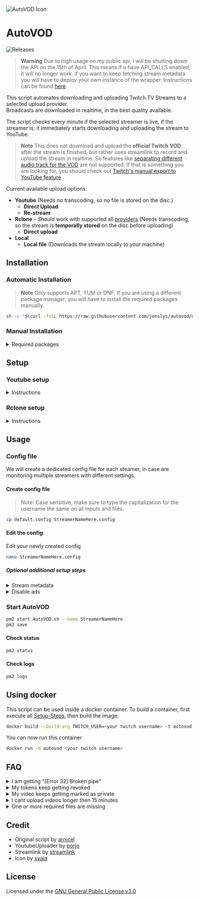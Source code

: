 ![AutoVOD Icon](https://cdn.lystad.io/autovod_icon.png)

# AutoVOD

![Releases](https://img.shields.io/github/v/release/jenslys/AutoVOD.svg)

> **Warning**
> Due to high usage on my public api, i will be shutting down the API on the 15th of April. This means if u have API_CALLS enabled, it will no longer work. if you want to keep fetching stream metadata you will have to deploy your own instance of the wrapper. Instructions can be found [here](#optional-additional-setup-steps).

This script automates downloading and uploading Twitch.TV Streams to a selected upload provider. <br>
Broadcasts are downloaded in realtime, in the best quality available.

The script checks every minute if the selected streamer is live, if the streamer is; it immediately starts downloading and uploading the stream to YouTube.

> **Note**
> This does not download and upload the **official Twitch VOD** after the stream is finished, but rather uses streamlink to record and upload the stream in realtime. So features like [separating different audio track for the VOD](https://help.twitch.tv/s/article/soundtrack-audio-configuration?language=en_US) are not supported. If that is something you are looking for, you should check out [Twitch's manual export to YouTube feature](https://help.twitch.tv/s/article/video-on-demand?language=en_US#:~:text=your%20Video%20Producer.-,Export,-Your%20Twitch%20account). 

Current available upload options:

- **Youtube** (Needs no transcoding, so no file is stored on the disc.)
  - **Direct Upload**
  - **Re-stream**
- **Rclone** - *Should* work with supported all [providers](https://rclone.org/#providers) (Needs transcoding, so the stream is **temporally stored** on the disc before uploading)
  - **Direct upload**
- **Local**
  - **Local file** (Downloads the stream locally to your machine)

## Installation

### Automatic Installation

> **Note**
> Only supports APT, YUM or DNF. If you are using a different package manager, you will have to install the required packages manually.

```bash
sh -c "$(curl -fsSL https://raw.githubusercontent.com/jenslys/autovod/master/install.sh)"
```

### Manual Installation

<details>
<summary>Required packages</summary>

#### PM2

```bash
apt-get install npm
npm install pm2 -g
pm2 startup
```

#### Streamlink

```bash
apt-get install python3-pip tar
pip3 install --upgrade streamlink
```

#### JQ

```bash
apt-get install jq
```

#### YoutubeUploader

If you want to upload to YouTube

<details>
<summary>Instructions</summary>
<br>

```bash
wget https://github.com/porjo/youtubeuploader/releases/download/23.01/youtubeuploader_23.01_Linux_x86_64.tar.gz
tar -xvf youtubeuploader_23.01_Linux_x86_64.tar.gz && rm youtubeuploader_23.01_Linux_x86_64.tar.gz
mv youtubeuploader /usr/local/bin/youtubeuploader
```

</details>

#### Rclone

If you want to upload to an any of the Rclone [providers](https://rclone.org/#providers)

<details>
<summary>Instructions</summary>
<br>

```bash
apt-get install rclone
```

</details>

#### FFMPEG

If you want to enable the re-encoding or re-streaming feature

<details>
<summary>Instructions</summary>
<br>

```bash
apt-get install ffmpeg
```

</details>

#### AutoVOD

```bash
git clone https://github.com/jenslys/autovod.git
cd autovod
```

#### Sample video

```bash
wget -c -O sample.mp4 https://download.samplelib.com/mp4/sample-5s.mp4
```

</details>

## Setup

### Youtube setup

<details>
<summary>Instructions</summary>
<br>

Set up your credentials to allow YouTubeUploader to upload videos to YouTube.

1. Create an account on [Google Developers Console](https://console.developers.google.com)
1. Create a new project
1. Enable the [YouTube Data API (APIs & Auth -> Library)](https://console.cloud.google.com/apis/library/youtube.googleapis.com)
1. Go to the [Consent Screen](https://console.cloud.google.com/apis/credentials/consent) section, setup an external application, fill in your information and add the user/s that are going to be using the app (Channel/s you are uploading videos to). Enable the **".../auth/youtube.upload"** scope. Then save.
1. Go to the [Credentials](https://console.cloud.google.com/apis/api/youtube.googleapis.com/credentials) section, click "Create credentials" and select "OAuth client ID", select Application Type 'Web Application'. Add a 'Authorised redirect URI' of `http://localhost:8080/oauth2callback`
1. Once created click the download (JSON) button in the list and save it as `client_secrets.json`
1. Getting token from YouTube:
    1. Due to [recent changes](https://developers.googleblog.com/2022/02/making-oauth-flows-safer.html#disallowed-oob) to the Google TOS, if you are running this utility for the first time and want to run it on a Headless server, you have to first run `youtubeuploader` on your local machine (Somewhere with a web browser)

        ```bash
        youtubeuploader -filename sample.mp4
        ```

    1. and then simply copy/move `request.token` and `client_secrets.json` to the remote host. Make sure these are placed inside the `autovod` folder.

> **Note**
> To be able to upload videos as either "Unlisted or Public" and upload multiple videos a day, you will have to request an [API audit](https://support.google.com/youtube/contact/yt_api_form) from YouTube. Without an audit your videos will be locked as private and you are limited to how many videos you can upload before you reach a quota.

<details>
<summary>Tips on passing the audit</summary>
<br>

I have applied for the audit twice (for two separate projects).

- First time, I was applying because I wanted to archive a particular streamer's streams to YouTube.
- Second time, I was applying because I needed a higher quota for the testing and development of AutoVOD.

Both times I was accepted fairly easily.

Since this tool isn't very complex, I typed almost the same thing on all fields, along the lines of:
> "I am going to upload a certain twitch user VODS to YouTube and need a higher quote because the streamer streams multiple times a week for x amount of hours. The tool is internal, so the only person that is authenticating through it is me. This is using Youtube Data API to upload to videos."

I also linked/referenced this GitHub page (Don't know if that helped my case).

The field that wants you to upload a screen recording of the program; I just screen recorded myself doing the `youtubeuplaoder --filename sample.mp4` command. Since that is how we get the token from youtube. You could also record the process starting AutoVOD.

> **Note**
> It took around 20 days from submission to them accepting the audit.

I am leaving open the GitHub issue regarding this, in case people want to discuss or share their experience: [#32](https://github.com/jenslys/autovod/issues/32)

</details>

</details>

### Rclone setup

<details>
<summary>Instructions</summary>

#### Refer to your provider on how to configure Rclone

https://rclone.org/#providers

</details>

## Usage

### Config file

We will create a dedicated config file for each steamer, in case are monitoring multiple streamers with different settings.

#### Create config file

> Note: Case sensitive, make sure to type the capitalization for the username the same on all inputs and files.

```bash
cp default.config StreamerNameHere.config
```

#### Edit the config

Edit your newly created config

```bash
nano StreamerNameHere.config
```

##### Optional additional setup steps

<details>
<summary>Stream metadata</summary>

If you want to add stream metadata to your video, you will need to deploy an api wrapper for the Twitch API. You can find the instructions on how to do that [here](https://github.com/jenslys/twitch-api-wrapper). Once you have the wrapper deployed, you will need to add the url in the API_URL field in the config file and enable the API_CALLS field.

</details>

<details>
<summary>Disable ads</summary>

##### Fetching the OAuth token
Follow the instructions [here](https://streamlink.github.io/cli/plugins/twitch.html#authentication) to get your OAuth token.

Then add the OAuth token: `--twitch-api-header=Authorization=OAuth YOURCODEHERE` to the `STREAMLINK_OPTIONS` field in the config file.

##### Oter options
Other options can be found [here](https://streamlink.github.io/cli.html#twitch)

</details>

### Start AutoVOD

```bash
pm2 start AutoVOD.sh --name StreamerNameHere
pm2 save
```

#### Check status

```bash
pm2 status
```

#### Check logs

```bash
pm2 logs
```

## Using docker

This script can be used inside a docker container. To build a container, first execute all [Setup-Steps](#setup), then build the image:

```bash
docker build --build-arg TWITCH_USER=<your twitch username> -t autovod .
```

You can now run this container

```bash
docker run -d autovod <your twitch username>
```

## FAQ

<details>
<summary>I am getting "[Error 32] Broken pipe"</summary>
<br>

There are multiple reasons this error can occur, check the following

#### YouTube

- That you have not reached your [YouTube quota limit](https://developers.google.com/youtube/v3/guides/quota_and_compliance_audits#:~:text=Projects%20that%20enable%20the%20YouTube,majority%20of%20our%20API%20users.)
- That your YouTube credential files have not expired
- You can check these by running `youtubeuploader --filename sample.mp4`
    then checking the output.

#### Rclone

- You have configured `rclone` correctly
- You have inserted the correct variables inside the config.

#### Server resource exhaustion

- Uploading VODs require a lot of bandwidth, check if the upload fails because your provider is limiting or cutting of the upload.

</details>

<details>
<summary>My tokens keep getting revoked</summary>
<br>

- Visit the [OAuth consent screen](https://console.cloud.google.com/apis/credentials/consent) and click on the publish button to change from the testing status to the published status.

</details>

<details>
<summary>My video keeps getting marked as private</summary>
<br>

- To be able to upload videos as either "Unlisted or Public" and upload multiple videos a day, you will have to request an [API audit](https://support.google.com/youtube/contact/yt_api_form) from YouTube. Without an audit your videos will be locked as private and you are limited to how many videos you can upload before you reach a quota.

</details>

<details>
<summary>I cant upload videos longer then 15 minutes</summary>
<br>

- You will need to [verify](http://youtube.com/verify) your phone number on youtube to upload videos longer then 15 min

</details>

<details>
<summary>One or more required files are missing</summary>
<br>

The following files are required for the script to work:

- `nameOfStreamer.config`
- `request.token` (Only if uploading to YouTube)
- `client_secrets.json` (Only if uploading to YouTube)

It should look something like this:

![Screenshot](https://cdn.lystad.io/autovod_folder.jpeg)
</details>

## Credit

- Original script by [arnicel](https://github.com/arnicel/autoTwitchToYouTube)
- YoutubeUploader by [porjo](https://github.com/porjo/youtubeuploader)
- Streamlink by [streamlink](https://github.com/streamlink/streamlink)
- Icon by [xyaia](https://macosicons.com/#/u/xyaia)

## License

Licensed under the [GNU General Public License v3.0](LICENSE.md)
